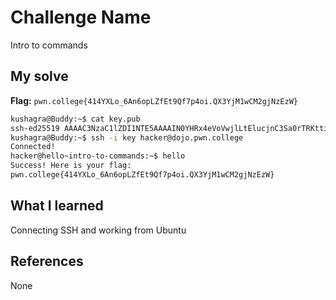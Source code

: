 # Challenge Name
Intro to commands

## My solve
**Flag:** `pwn.college{414YXLo_6An6opLZfEt9Qf7p4oi.QX3YjM1wCM2gjNzEzW}`

```bash
kushagra@Buddy:~$ cat key.pub
ssh-ed25519 AAAAC3NzaC1lZDI1NTE5AAAAIN0YHRx4eVoVwjlLtElucjnC3Sa0rTRKttiNIBQnayd7 kushagra@Buddy
kushagra@Buddy:~$ ssh -i key hacker@dojo.pwn.college
Connected!
hacker@hello~intro-to-commands:~$ hello
Success! Here is your flag:
pwn.college{414YXLo_6An6opLZfEt9Qf7p4oi.QX3YjM1wCM2gjNzEzW}
```

## What I learned
Connecting SSH and working from Ubuntu

## References 
None
